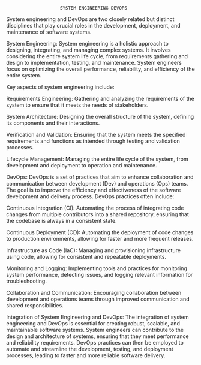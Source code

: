                         SYSTEM ENGINEERING DEVOPS

System engineering and DevOps are two closely related but distinct disciplines that play crucial roles in the development, deployment, and maintenance of software systems.

System Engineering:
System engineering is a holistic approach to designing, integrating, and managing complex systems. It involves considering the entire system life cycle, from requirements gathering and design to implementation, testing, and maintenance. System engineers focus on optimizing the overall performance, reliability, and efficiency of the entire system.

Key aspects of system engineering include:

Requirements Engineering: Gathering and analyzing the requirements of the system to ensure that it meets the needs of stakeholders.

System Architecture: Designing the overall structure of the system, defining its components and their interactions.

Verification and Validation: Ensuring that the system meets the specified requirements and functions as intended through testing and validation processes.

Lifecycle Management: Managing the entire life cycle of the system, from development and deployment to operation and maintenance.

DevOps:
DevOps is a set of practices that aim to enhance collaboration and communication between development (Dev) and operations (Ops) teams. The goal is to improve the efficiency and effectiveness of the software development and delivery process. DevOps practices often include:

Continuous Integration (CI): Automating the process of integrating code changes from multiple contributors into a shared repository, ensuring that the codebase is always in a consistent state.

Continuous Deployment (CD): Automating the deployment of code changes to production environments, allowing for faster and more frequent releases.

Infrastructure as Code (IaC): Managing and provisioning infrastructure using code, allowing for consistent and repeatable deployments.

Monitoring and Logging: Implementing tools and practices for monitoring system performance, detecting issues, and logging relevant information for troubleshooting.

Collaboration and Communication: Encouraging collaboration between development and operations teams through improved communication and shared responsibilities.

Integration of System Engineering and DevOps:
The integration of system engineering and DevOps is essential for creating robust, scalable, and maintainable software systems. System engineers can contribute to the design and architecture of systems, ensuring that they meet performance and reliability requirements. DevOps practices can then be employed to automate and streamline the development, testing, and deployment processes, leading to faster and more reliable software delivery.